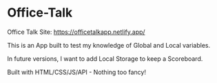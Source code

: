 # Office-Talk

Office Talk Site: https://officetalkapp.netlify.app/

This is an App built to test my knowledge of Global and Local variables.

In future versions, I want to add Local Storage to keep a Scoreboard.

Built with HTML/CSS/JS/API - Nothing too fancy!
